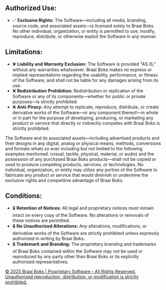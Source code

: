 ## Authorized Use:
- ✅ **Exclusive Rights:** The Software—including all media, branding, source code, and associated assets—is licensed solely to Braai Boks. No other individual, organization, or entity is permitted to use, modify, reproduce, distribute, or otherwise exploit the Software in any manner.

## Limitations:
- ❌ **Liability and Warranty Exclusion:** The Software is provided "AS IS," without any warranties whatsoever. Braai Boks makes no express or implied representations regarding the usability, performance, or fitness of the Software, and shall not be liable for any damages arising from its use.
- ❌ **Redistribution Prohibition:** Redistribution or replication of the Software or any of its components—whether for public or private purposes—is strictly prohibited.
- ❌ **Anti-Piracy:** Any attempt to replicate, reproduce, distribute, or create derivative works of the Software—or any component thereof—in whole or in part for the purpose of developing, producing, or marketing any product or service that directly or indirectly competes with Braai Boks is strictly prohibited.

The Software and its associated assets—including advertised products and their designs in any digital, analog or physical means, methods, conversions and formats whats so ever including but not limited to the following examples mentioned:
  (visual, tactile, physical, material, or audio) and the possession of any purchased Braai Boks products—shall not be                             copied or used to produce competing products, services, or technologies. No individual, organization, or entity may                              utilize any portion of the Software to fabricate any product or service that would diminish or undermine the exclusive                           rights and competitive advantage of Braai Boks.

## Conditions:
- 🔒 **Retention of Notices:** All legal and proprietary notices must remain intact on every copy of the Software. No alterations or removals of these notices are permitted.
- 🔒 **No Unauthorized Alterations:** Any alterations, modifications, or derivative works of the Software are strictly prohibited unless expressly authorized in writing by Braai Boks.
- 🔒 **Trademark and Branding:** The proprietary branding and trademarks of Braai Boks contained within the Software may not be used or reproduced by any party other than Braai Boks or its explicitly authorized representatives.

[© 2025 Braai Boks | Proprietary Software – All Rights Reserved. Unauthorized reproduction, distribution, or modification is strictly prohibited.](LICENSE.md "View License Agreement")
